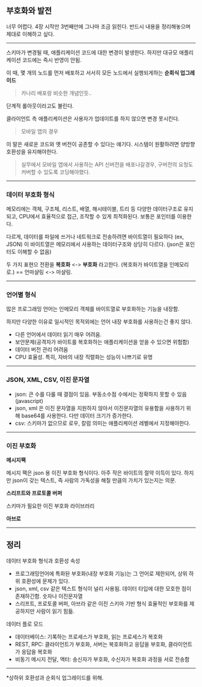 ## 부호화와 발전

너무 어렵다. 4장 시작만 3번째만에 그나마 조금 읽힌다.
반드시 내용을 정리해놓으며 제대로 이해하고 싶다.

---

스키마가 변경될 때,
애플리케이션 코드에 대한 변경이 발생한다. 하지만 대규모 애플리케이션 코드에는 즉시 반영이 안됨.

이 때, 몇 개의 노드를 먼저 배포하고 서서히 모든 노드에서 실행되게하는 **순회식 업그레이드**

> 카나리 배포랑 비슷한 개념인듯..

단계적 롤아웃이라고도 불린다.

클라이언트 측 애플리케이션은 사용자가 업데이트를 하지 않으면 변경 못시킨다.

> 모바일 앱의 경우

이 말은 새로운 코드와 옛 버전이 공존할 수 있다는 얘기다.
시스템이 원활하려면 양방향 호환성을 유지해야한다.

> 실무에서 모바일 앱에서 사용하는 API 신버전을 배포나갈경우, 구버전의 요청도 커버할 수 있도록 코딩해야했다.

---

### 데이터 부호화 형식

메모리에는 객체, 구조체, 리스트, 배열, 해시테이블, 트리 등 다양한 데이터구조로 유지되고,
CPU에서 효율적으로 접근, 조작할 수 있게 최적화된다. 보통은 포인터를 이용한다.

다르게, 데이터를 파일에 쓰거나 네트워크로 전송하려면 바이트열이 필요하다 (ex, JSON)
이 바이트열은 메모리에서 사용하는 데이터구조와 상당히 다르다. (json은 포인터도 이해할 수 없음)

두 가지 표현으 전환을
**복호화** <-> **부호화** 라고한다. (복호화가 바이트열을 인메모리로.)
== 언마샬링 <-> 마샬링.

---

### 언어별 형식

많은 프로그래밍 언어는 인메모리 객체를 바이트열로 부호화하는 기능을 내장함.

하지만 다양한 이유로 일시적인 목적외에는 언어 내장 부호화를 사용하는건 좋지 않다.

- 다른 언어에서 데이터 읽기 매우 어려움.
- 보안문제(공격자가 바이트를 복호화하는 애플리케이션을 얻을 수 있으면 위험함)
- 데이터 버전 관리 어려움
- CPU 효율성. 특히, 자바의 내장 직렬화는 성능이 나쁘기로 유명

---

### JSON, XML, CSV, 이진 문자열

- json: 큰 수를 다룰 때 결점이 있음. 부동소수점 수에서는 정확하지 못할 수 있음(javascript)
- json, xml 은 이진 문자열을 지원하지 않아서 이진문자열의 유용함을 사용하기 위해 base64를 사용한다. 다만 데이터 크기가 증가한다.
- csv: 스키마가 없으므로 로우, 칼럼 의미는 애플리케이션 레벨에서 지정해야한다.

---

### 이진 부호화

**메시지팩**

메시지 팩은 json 용 이진 부호화 형식이다.
아주 작은 바이트의 절약 이득이 있다.
하지만 json이 갖는 텍스트, 즉 사람의 가독성을 해칠 만큼의 가치가 있는지는 의문.

**스리프트와 프로토콜 버퍼**

스키마가 필요한 이진 부호화 라이브러리

**아브로**

---

## 정리

데이터 부호화 형식과 호환성 속성

- 프로그래밍언어에 특화돤 부호화(내장 부호화 기능)는 그 언어로 제한되어, 상위 하위 호환성에 문제가 있다.
- json, xml, csv 같은 텍스트 형식이 널리 사용됨. 데이터 타입에 대한 모호한 점이 존재하긴함. 숫자나 이진문자열
- 스리프트, 프로토콜 버퍼, 아브라 같은 이진 스키마 기반 형식 효율적인 부호화를 제공하지만 사람이 읽기 힘듦.

데이터 플로 모드

- 데이터베이스: 기록하는 프로세스가 부호화, 읽는 프로세스가 복호화
- REST, RPC: 클라이언트가 부호화, 서버는 복호화하고 응답을 부호화, 클라이언트가 응답을 복호화
- 비동기 메시지 전달, 액터: 송신자가 부호화, 수신자가 복호화 과정을 서로 전송함

---

\*상하위 호환성과 순회식 업그레이드를 위해.
